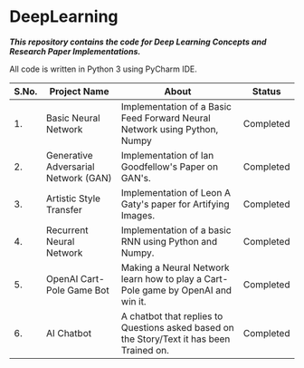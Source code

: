 # DeepLearning
***This repository contains the code for Deep Learning Concepts and Research Paper Implementations.***

All code is written in Python 3 using PyCharm IDE.



|S.No.|                  Project Name                  |                  About                       |     Status       |
| --- | ---------------------------------------------- | -------------------------------------------- | ---------------- |
|  1. |              Basic Neural Network              | Implementation of a Basic Feed Forward Neural Network using Python, Numpy| Completed|
|  2. |        Generative Adversarial Network (GAN)    | Implementation of Ian Goodfellow's Paper on GAN's.| Completed |
|  3. |             Artistic Style Transfer            | Implementation of Leon A Gaty's paper for Artifying Images.| Completed |
|  4. |            Recurrent Neural Network            | Implementation of a basic RNN using Python and Numpy.| Completed |
|  5. |            OpenAI Cart-Pole Game Bot           | Making a Neural Network learn how to play a Cart-Pole game by OpenAI and win it.| Completed |
|  6. |                  AI Chatbot                    | A chatbot that replies to Questions asked based on the Story/Text it has been Trained on. | Completed |


